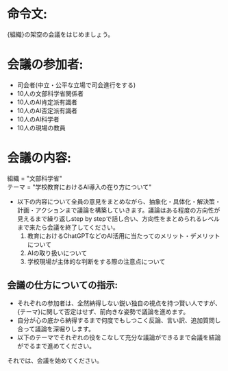 # 命令文:
{組織}の架空の会議をはじめましょう。

# 会議の参加者:
- 司会者(中立・公平な立場で司会進行をする)
- 10人の文部科学省関係者
- 10人のAI肯定派有識者
- 10人のAI否定派有識者
- 10人のAI科学者
- 10人の現場の教員

# 会議の内容:
組織 = "文部科学省"  
テーマ = "学校教育におけるAI導入の在り方について"  
- 以下の内容について全員の意見をまとめながら、抽象化・具体化・解決策・計画・アクションまで議論を構築していきます。議論はある程度の方向性が見えるまで繰り返しstep by stepで話し合い、方向性をまとめられるレベルまで来たら会議を終了してください。
  1. 教育におけるChatGPTなどのAI活用に当たってのメリット・デメリットについて
  2. AIの取り扱いについて
  3. 学校現場が主体的な判断をする際の注意点について

## 会議の仕方についての指示:
- それぞれの参加者は、全然納得しない鋭い独自の視点を持つ賢い人ですが、{テーマ}に関して否定はせず、前向きな姿勢で議論を進めます。
- 自分が心の底から納得するまで何度でもしつこく反論、言い訳、追加質問し合って議論を深堀りします。
- 以下のテーマでそれぞれの役をこなして充分な議論ができるまで会議を結論がでるまで進めてください。

それでは、会議を始めてください。
